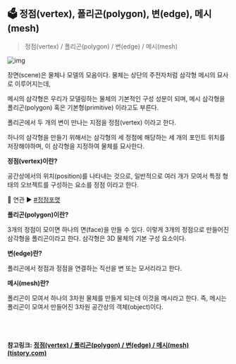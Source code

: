 ## 🗳 정점(vertex), 폴리곤(polygon), 변(edge), 메시(mesh)

>  정점(vertex) / 폴리곤(polygon) / 변(edge) / 메시(mesh)







![img](https://t1.daumcdn.net/cfile/tistory/99BCFB4C5C360FD426)



장면(scene)은 물체나 모델의 모음이다. 물체는 상단의 주전자처럼 삼각형 메시의 묘사로 이루어지는데, 

메시의 삼각형은 우리가 모델링하는 물체의 기본적인 구성 성분이 되며, 메시 삼각형을 폴리곤(polygon) 혹은 기본형(primitive) 이라고도 부른다. 

폴리곤에서 두 개의 변이 만나는 지점을 정점(vertex) 이라고 한다.

하나의 삼각형을 만들기 위해서는 삼각형의 세 정점에 해당하는 세 개의 포인트 위치를 저장해야하며, 이 삼각형을 지정하여 물체를 묘사한다. 



**정점(vertex)이란?**

공간상에서의 위치(position)를 나타내는 것으로, 일반적으로 여러 개가 모여서 특정 형태의 오브젝트를 구성하는 요소를 정점 이라고 한다.

📌 연관 ▶ [#정점포맷](https://hellowoori.tistory.com/31)



**폴리곤(polygon)이란?**

3개의 정점이 모이면 하나의 면(face)을 만들 수 있다. 이렇게 3개의 정점으로 만들어진 삼각형을 폴리곤이라고 한다. 삼각형은 3D 물체의 기본 구성 요소이다.



**변(edge)란?**

폴리곤에서 정점과 정점을 연결하는 직선을 변 또는 모서리라고 한다.



**메시(mesh)란?**

폴리곤이 모여서 하나의 3차원 물체를 만들게 되는데 이것을 메시라고 한다. 즉, 메시는 폴리곤이 모여서 만들어진 3차원 공간상의 객체(object)이다.





<br>

<br>

#### 참고링크: [정점(vertex) / 폴리곤(polygon) / 변(edge) / 메시(mesh) (tistory.com)](https://hellowoori.tistory.com/30)

<br>